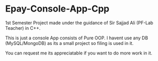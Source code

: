 # Epay-Console-App-Cpp
1st Semester Project made under the guidance of Sir Sajjad Ali (PF-Lab Teacher) in C++.

This is just a console App consists of Pure OOP. 
I havent use any DB (MySQL/MongoDB) as its a small project so filing is used in it.

You can request me its appreciatable if you want to do more work in it.
